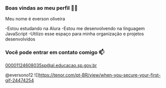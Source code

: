 ### Boas vindas ao meu perfil 💙💙
Meu nome é everson oliveira

-Estou estudando na Alura
-Estou me desenvolvendo na linguagem JavaScript
-Utilizo esse espaço para minha organização e projetos desenvolvidos

### Você pode entrar em contato comigo 📫
00001124608035sp@al.educacao.sp.gov.br

@eversono12
![]https://tenor.com/pt-BR/view/when-you-secure-your-first-gif-24474254
